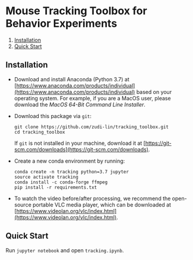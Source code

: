 # Mouse Tracking Toolbox for Behavior Experiments

1. [Installation](#installation)
2. [Quick Start](#quick-start)

## Installation <a name="installation"></a>

* Download and install Anaconda (Python 3.7) at [https://www.anaconda.com/products/individual](https://www.anaconda.com/products/individual) based on your operating system. For example, if you are a MacOS user, please download the *MacOS 64-Bit Command Line Installer*.

* Download this package via `git`:
    ```
    git clone https://github.com/zudi-lin/tracking_toolbox.git
    cd tracking_toolbox
    ```
    If `git` is not installed in your machine, download it at [https://git-scm.com/downloads](https://git-scm.com/downloads).

* Create a new conda environment by running:
    ```
    conda create -n tracking python=3.7 jupyter
    source activate tracking
    conda install -c conda-forge ffmpeg
    pip install -r requirements.txt
    ```

* To watch the video before/after processing, we recommend the open-source portable VLC media player, which can be downloaded at [https://www.videolan.org/vlc/index.html](https://www.videolan.org/vlc/index.html).

## Quick Start <a name="quick-start"></a>

Run `jupyter notebook` and open `tracking.ipynb`.
